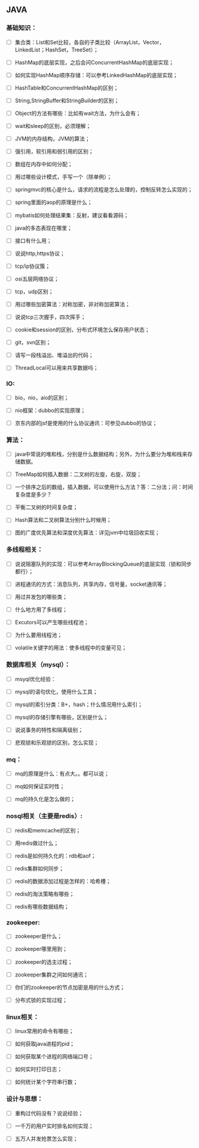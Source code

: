 ## JAVA

### 基础知识：

- [ ] 集合类：List和Set比较，各自的子类比较（ArrayList，Vector，LinkedList；HashSet，TreeSet）；

- [ ] HashMap的底层实现，之后会问ConcurrentHashMap的底层实现；

- [ ] 如何实现HashMap顺序存储：可以参考LinkedHashMap的底层实现；

- [ ] HashTable和ConcurrentHashMap的区别；

- [ ] String,StringBuffer和StringBuilder的区别；

- [ ] Object的方法有哪些：比如有wait方法，为什么会有；

- [ ] wait和sleep的区别，必须理解；

- [ ] JVM的内存结构，JVM的算法；

- [ ] 强引用，软引用和弱引用的区别；

- [ ] 数组在内存中如何分配；

- [ ] 用过哪些设计模式，手写一个（除单例）；

- [ ] springmvc的核心是什么，请求的流程是怎么处理的，控制反转怎么实现的；

- [ ] spring里面的aop的原理是什么；

- [ ] mybatis如何处理结果集：反射，建议看看源码；

- [ ] java的多态表现在哪里；

- [ ] 接口有什么用；

- [ ] 说说http,https协议；

- [ ] tcp/ip协议簇；

- [ ] osi五层网络协议；

- [ ] tcp，udp区别；

- [ ] 用过哪些加密算法：对称加密，非对称加密算法；

- [ ] 说说tcp三次握手，四次挥手；

- [ ] cookie和session的区别，分布式环境怎么保存用户状态；

- [ ] git，svn区别；

- [ ] 请写一段栈溢出、堆溢出的代码；

- [ ] ThreadLocal可以用来共享数据吗；



### IO:

- [ ] bio，nio，aio的区别；

- [ ] nio框架：dubbo的实现原理；

- [ ] 京东内部的jsf是使用的什么协议通讯：可参见dubbo的协议；



### 算法：

- [ ] java中常说的堆和栈，分别是什么数据结构；另外，为什么要分为堆和栈来存储数据。

- [ ] TreeMap如何插入数据：二叉树的左旋，右旋，双旋；

- [ ] 一个排序之后的数组，插入数据，可以使用什么方法？答：二分法；问：时间复杂度是多少？

- [ ] 平衡二叉树的时间复杂度；

- [ ] Hash算法和二叉树算法分别什么时候用；

- [ ] 图的广度优先算法和深度优先算法：详见jvm中垃圾回收实现；



### 多线程相关：

- [ ] 说说阻塞队列的实现：可以参考ArrayBlockingQueue的底层实现（锁和同步都行）；

- [ ] 进程通讯的方式：消息队列，共享内存，信号量，socket通讯等；

- [ ] 用过并发包的哪些类；

- [ ] 什么地方用了多线程；

- [ ] Excutors可以产生哪些线程池；

- [ ] 为什么要用线程池；

- [ ] volatile关键字的用法：使多线程中的变量可见；



### 数据库相关（mysql）：

- [ ] msyql优化经验：

- [ ] mysql的语句优化，使用什么工具；

- [ ] mysql的索引分类：B+，hash；什么情况用什么索引；

- [ ] mysql的存储引擎有哪些，区别是什么；

- [ ] 说说事务的特性和隔离级别；

- [ ] 悲观锁和乐观锁的区别，怎么实现；



### mq：

- [ ] mq的原理是什么：有点大。。都可以说；

- [ ] mq如何保证实时性；

- [ ] mq的持久化是怎么做的；



### nosql相关（主要是redis）:

- [ ] redis和memcache的区别；

- [ ] 用redis做过什么；

- [ ] redis是如何持久化的：rdb和aof；

- [ ] redis集群如何同步；

- [ ] redis的数据添加过程是怎样的：哈希槽；

- [ ] redis的淘汰策略有哪些；

- [ ] redis有哪些数据结构；



### zookeeper:

- [ ] zookeeper是什么；

- [ ] zookeeper哪里用到；

- [ ] zookeeper的选主过程；

- [ ] zookeeper集群之间如何通讯；

- [ ] 你们的zookeeper的节点加密是用的什么方式；

- [ ] 分布式锁的实现过程；



### linux相关：

- [ ] linux常用的命令有哪些；

- [ ] 如何获取java进程的pid；

- [ ] 如何获取某个进程的网络端口号；

- [ ] 如何实时打印日志；

- [ ] 如何统计某个字符串行数；



### 设计与思想：

- [ ] 重构过代码没有？说说经验；

- [ ] 一千万的用户实时排名如何实现；

- [ ] 五万人并发抢票怎么实现；
